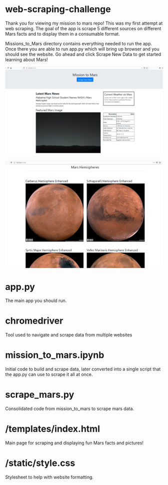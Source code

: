 # web-scraping-challenge

Thank you for viewing my mission to mars repo! This was my first attempt at web scraping. The goal of the app is scrape 5 different sources on different Mars facts and to display them in a consumable format. 

Missions_to_Mars directory contains everything needed to run the app. Once there you are able to run app.py which will bring up browser and you should see the website. Go ahead and click Scrape New Data to get started learning about Mars!

![mission_to_mars_1](/Missions_to_Mars/mission_to_mars_1.png)

![mission_to_mars_2](/Missions_to_Mars/mission_to_mars_2.png)

# app.py
The main app you should run.

# chromedriver
Tool used to navigate and scrape data from multiple websites

# mission_to_mars.ipynb
Initial code to build and scrape data, later converted into a single script that the app.py can use to scrape it all at once.

# scrape_mars.py
Consolidated code from mission_to_mars to scrape mars data.

# /templates/index.html
Main page for scraping and displaying fun Mars facts and pictures!

# /static/style.css
Stylesheet to help with website formatting.
